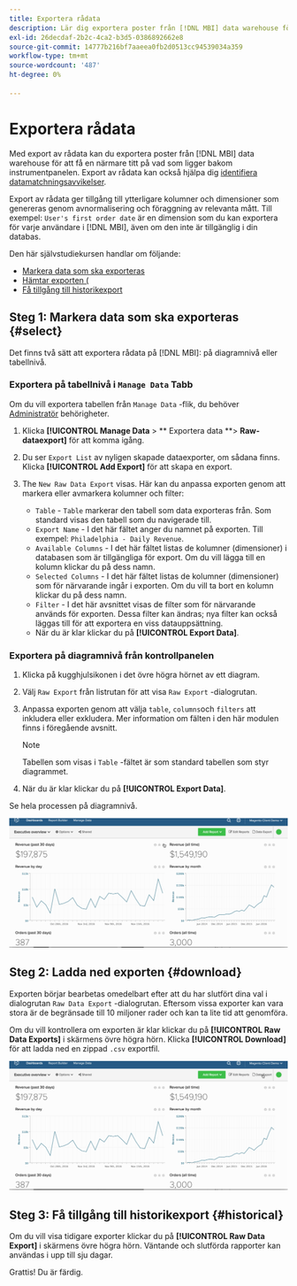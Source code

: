 ```yaml
---
title: Exportera rådata
description: Lär dig exportera poster från [!DNL MBI] data warehouse för att få en närmare titt på vad som ligger bakom instrumentpanelen.
exl-id: 26decdaf-2b2c-4ca2-b3d5-0386892662e8
source-git-commit: 14777b216bf7aaeea0fb2d0513cc94539034a359
workflow-type: tm+mt
source-wordcount: '487'
ht-degree: 0%

---
```


# Exportera rådata

Med export av rådata kan du exportera poster från [!DNL MBI] data warehouse för att få en närmare titt på vad som ligger bakom instrumentpanelen. Export av rådata kan också hjälpa dig [identifiera datamatchningsavvikelser](https://experienceleague.adobe.com/docs/commerce-knowledge-base/kb/troubleshooting/miscellaneous/using-data-exports-to-pinpoint-discrepancies.html?lang=en).

Export av rådata ger tillgång till ytterligare kolumner och dimensioner som genereras genom avnormalisering och föraggning av relevanta mått. Till exempel: `User's first order date` är en dimension som du kan exportera för varje användare i [!DNL MBI], även om den inte är tillgänglig i din databas.

Den här självstudiekursen handlar om följande:

* [Markera data som ska exporteras](#select)
* [Hämtar exporten (](#download)
* [Få tillgång till historikexport](#historical)

## Steg 1: Markera data som ska exporteras {#select}

Det finns två sätt att exportera rådata på [!DNL MBI]: på diagramnivå eller tabellnivå.

### Exportera på tabellnivå i `Manage Data` Tabb

Om du vill exportera tabellen från `Manage Data` -flik, du behöver [Administratör](../administrator/user-management/user-management.md) behörigheter.

1. Klicka **[!UICONTROL Manage Data** > ** Exportera data **> **Raw-dataexport]** för att komma igång.
1. Du ser `Export List` av nyligen skapade dataexporter, om sådana finns. Klicka **[!UICONTROL Add Export]** för att skapa en export.
1. The `New Raw Data Export` visas. Här kan du anpassa exporten genom att markera eller avmarkera kolumner och filter:

   * `Table` - `Table` markerar den tabell som data exporteras från. Som standard visas den tabell som du navigerade till.
   * `Export Name` - I det här fältet anger du namnet på exporten. Till exempel: `Philadelphia - Daily Revenue`.
   * `Available Columns` - I det här fältet listas de kolumner (dimensioner) i databasen som är tillgängliga för export. Om du vill lägga till en kolumn klickar du på dess namn.
   * `Selected Columns` - I det här fältet listas de kolumner (dimensioner) som för närvarande ingår i exporten. Om du vill ta bort en kolumn klickar du på dess namn.
   * `Filter` - I det här avsnittet visas de filter som för närvarande används för exporten. Dessa filter kan ändras; nya filter kan också läggas till för att exportera en viss datauppsättning.
   * När du är klar klickar du på **[!UICONTROL Export Data]**.

### Exportera på diagramnivå från kontrollpanelen

1. Klicka på kugghjulsikonen i det övre högra hörnet av ett diagram.
1. Välj `Raw Export` från listrutan för att visa `Raw Export` -dialogrutan.
1. Anpassa exporten genom att välja `table`, `columns`och `filters` att inkludera eller exkludera. Mer information om fälten i den här modulen finns i föregående avsnitt.
   >[!NOTE]
   >
   >Tabellen som visas i `Table` -fältet är som standard tabellen som styr diagrammet.

1. När du är klar klickar du på **[!UICONTROL Export Data]**.

Se hela processen på diagramnivå.

![](../assets/Chart-level_export.gif)

## Steg 2: Ladda ned exporten {#download}

Exporten börjar bearbetas omedelbart efter att du har slutfört dina val i dialogrutan `Raw Data Export` -dialogrutan. Eftersom vissa exporter kan vara stora är de begränsade till 10 miljoner rader och kan ta lite tid att genomföra.

Om du vill kontrollera om exporten är klar klickar du på **[!UICONTROL Raw Data Exports]** i skärmens övre högra hörn. Klicka **[!UICONTROL Download]** för att ladda ned en zippad `.csv` exportfil.

![](../assets/Downloading_export.gif)

## Steg 3: Få tillgång till historikexport {#historical}

Om du vill visa tidigare exporter klickar du på **[!UICONTROL Raw Data Export]** i skärmens övre högra hörn. Väntande och slutförda rapporter kan användas i upp till sju dagar.

Grattis! Du är färdig.
